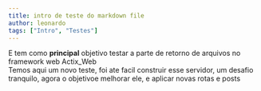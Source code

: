 ```yaml
---
title: intro de teste do markdown file
author: leonardo
tags: ["Intro", "Testes"]
---
```


E tem como **principal** objetivo testar a parte de retorno de arquivos no framework web Actix_Web  
Temos aqui um novo teste, foi ate facil construir esse servidor, um desafio tranquilo, agora o objetivoe melhorar ele, e aplicar novas rotas e posts  
